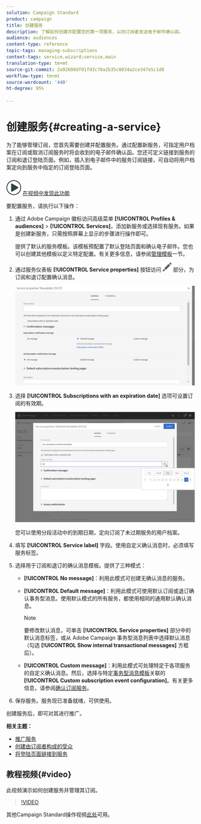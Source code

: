 ```yaml
---
solution: Campaign Standard
product: campaign
title: 创建服务
description: 了解如何创建并配置您的第一项服务，以向订阅者发送电子邮件确认函。
audience: audiences
content-type: reference
topic-tags: managing-subscriptions
context-tags: service,wizard;service,main
translation-type: tm+mt
source-git-commit: 2a92600df01fd3c78a2b35c8034a2ce347e5c1d8
workflow-type: tm+mt
source-wordcount: '440'
ht-degree: 95%

---
```



# 创建服务{#creating-a-service}

为了能够管理订阅，您首先需要创建并配置服务。通过配置新服务，可指定用户档案在订阅或取消订阅服务时将会收到的电子邮件确认函。您还可定义链接到服务的订阅和退订登陆页面。例如，插入到电子邮件中的服务订阅链接，可自动将用户档案定向到服务中指定的订阅登陆页面。

![](assets/do-not-localize/how-to-video.png) [在视频中发现此功能](#video)

要配置服务，请执行以下操作：

1. 通过 Adobe Campaign 徽标访问高级菜单 **[!UICONTROL Profiles & audiences]** > **[!UICONTROL Services]**，添加新服务或选择现有服务。如果是创建新服务，只需按照屏幕上显示的步骤进行操作即可。

   提供了默认的服务模板。该模板预配置了默认登陆页面和确认电子邮件。您也可以创建其他模板以定义特定配置。有关更多信息，请参阅[管理模板](../../start/using/marketing-activity-templates.md)一节。

1. 通过服务仪表板 **[!UICONTROL Service properties]** 按钮访问 ![](assets/edit_darkgrey-24px.png) 部分，为订阅和退订配置确认消息。

   ![](assets/lp_service_parameters.png)

1. 选择 **[!UICONTROL Subscriptions with an expiration date]** 选项可设置订阅的有效期。

   ![](assets/lp_service_expiration.png)

   您可以使用分段活动中的到期日期，定向订阅了未过期服务的用户档案。

1. 填写 **[!UICONTROL Service label]** 字段。使用自定义确认消息时，必须填写服务标签。

1. 选择用于订阅和退订的确认消息模板。提供了三种模式：

   * **[!UICONTROL No message]**：利用此模式可创建无确认消息的服务。
   * **[!UICONTROL Default message]**：利用此模式可使用默认订阅或退订确认事务型消息。使用默认模式的所有服务，都使用相同的通用默认确认消息。

      >[!NOTE]
      >
      >要修改默认消息，可单击 **[!UICONTROL Service properties]** 部分中的默认消息标签，或从 Adobe Campaign 事务型消息列表中选择默认消息（勾选 **[!UICONTROL Show internal transactional messages]** 方框后）。

   * **[!UICONTROL Custom message]**：利用此模式可处理特定于各项服务的自定义确认消息。然后，选择与特定[事务型消息模板](../../channels/using/getting-started-with-transactional-msg.md)关联的 **[!UICONTROL Custom subscription event configuration]**。有关更多信息，请参阅[确认订阅服务](../../audiences/using/confirming-subscription-to-a-service.md)。

1. 保存服务。服务现已准备就绪，可供使用。

创建服务后，即可对其进行推广。

**相关主题：**

* [推广服务](../../audiences/using/promoting-a-service.md)
* [创建由订阅者构成的受众](../../audiences/using/creating-audiences.md#creating-list-audiences)
* [将登陆页面链接到服务](../../channels/using/configuring-landing-page.md#linking-a-landing-page-to-a-service)

## 教程视频{#video}

此视频演示如何创建服务并管理其订阅。

>[!VIDEO](https://video.tv.adobe.com/v/24673?quality=12)

其他Campaign Standard操作视频[此处](https://experienceleague.adobe.com/docs/campaign-standard-learn/tutorials/overview.html?lang=zh-Hans)可用。
